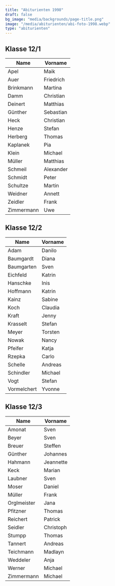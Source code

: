 ```yaml
---
title: "Abiturienten 1998"
draft: false
bg_image: "media/backgrounds/page-title.png"
image: "/media/abiturienten/abi-foto-1998.webp"
type: "abiturienten"
---
```


## Klasse 12/1

|Name|Vorname|
|-|-|
|Apel|Maik|
|Auer|Friedrich|
|Brinkmann|Martina|
|Damm|Christian|
|Deinert|Matthias|
|Günther|Sebastian|
|Heck|Christian|
|Henze|Stefan|
|Herberg|Thomas|
|Kaplanek|Pia|
|Klein|Michael|
|Müller|Matthias|
|Schmeil|Alexander|
|Schmidt|Peter|
|Schultze|Martin|
|Weidner|Annett|
|Zeidler|Frank|
|Zimmermann|Uwe|

## Klasse 12/2

|Name|Vorname|
|-|-|
|Adam|Danilo|
|Baumgardt|Diana|
|Baumgarten|Sven|
|Eichfeld|Katrin|
|Hanschke|Inis|
|Hoffmann|Katrin|
|Kainz|Sabine|
|Koch|Claudia|
|Kraft|Jenny|
|Krasselt|Stefan|
|Meyer|Torsten|
|Nowak|Nancy|
|Pfeifer|Katja|
|Rzepka|Carlo|
|Schelle|Andreas|
|Schindler|Michael|
|Vogt|Stefan|
|Vormelchert|Yvonne|

## Klasse 12/3

|Name|Vorname|
|-|-|
|Amonat|Sven|
|Beyer|Sven|
|Breuer|Steffen|
|Günther|Johannes|
|Hahmann|Jeannette|
|Keck|Marian|
|Laubner|Sven|
|Moser|Daniel|
|Müller|Frank|
|Orglmeister|Jana|
|Pfitzner|Thomas|
|Reichert|Patrick|
|Seidler|Christoph|
|Stumpp|Thomas|
|Tannert|Andreas|
|Teichmann|Madlayn|
|Weddeler|Anja|
|Werner|Michael|
|Zimmermann|Michael|
